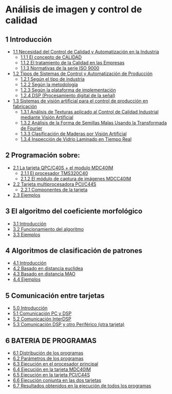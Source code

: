 # Análisis de imagen y control de calidad

## 1 Introducción

* [1.1 Necesidad del Control de Calidad y Automatización en la Industria](1%20Introducción/1.1%20Necesidad%20del%20Control%20de%20Calidad%20y%20Automatización%20en%20la%20Industria.md)
  * [1.1.1 El concepto de CALIDAD](1%20Introducción/1.1%20Necesidad%20del%20Control%20de%20Calidad%20y%20Automatización%20en%20la%20Industria.md#111-el-concepto-de-calidad)
  * [1.1.2 El tratamiento de la Calidad en las Empresas](1%20Introducción/1.1%20Necesidad%20del%20Control%20de%20Calidad%20y%20Automatización%20en%20la%20Industria.md#112-el-tratamiento-de-la-calidad-en-las-empresas)
  * [1.1.3 Normativas de la serie ISO 9000](1%20Introducción/1.1%20Necesidad%20del%20Control%20de%20Calidad%20y%20Automatización%20en%20la%20Industria.md#113-normativas-de-la-serie-iso-9000)
* [1.2 Tipos de Sistemas de Control y Automatización de Producción](1%20Introducción/1.2%20Tipos%20de%20Sistemas%20de%20Control%20%20y%20Automatización%20de%20Producción.md)
  * [1.2.1 Según el tipo de industria](1%20Introducción/1.2%20Tipos%20de%20Sistemas%20de%20Control%20%20y%20Automatización%20de%20Producción.md#121-según-el-tipo-de-industria)
  * [1.2.2 Según la metodología](1%20Introducción/1.2%20Tipos%20de%20Sistemas%20de%20Control%20%20y%20Automatización%20de%20Producción.md#122-según-la-metodología)
  * [1.2.3 Según la plataforma de implementación](1%20Introducción/1.2%20Tipos%20de%20Sistemas%20de%20Control%20%20y%20Automatización%20de%20Producción.md#123-según-la-plataforma-de-implementación)
  * [1.2.4 DSP (Procesamiento digital de la señal)](1%20Introducción/1.2%20Tipos%20de%20Sistemas%20de%20Control%20%20y%20Automatización%20de%20Producción.md#124-dsp-procesamiento-digital-de-la-señal)
* [1.3 Sistemas de visión artificial para el control de producción en fabricación](1%20Introducción/1.3%20Sistemas%20de%20visión%20artificial%20para%20el%20control%20de%20producción%20en%20fabricación.md)
  * [1.3.1 Análisis de Texturas aplicado al Control de Calidad Industrial mediante Visión Artificial](1%20Introducción/1.3%20Sistemas%20de%20visión%20artificial%20para%20el%20control%20de%20producción%20en%20fabricación.md#131-análisis-de-texturas-aplicado-al-control-de-calidad-industrial-mediante-visión-artificial) 
  * [1.3.2 Análisis de la Forma de Semillas Malas Usando la Transformada de Fourier](1%20Introducción/1.3%20Sistemas%20de%20visión%20artificial%20para%20el%20control%20de%20producción%20en%20fabricación.md#132-análisis-de-la-forma-de-semillas-malas-usando-la-transformada-de-fourier)
  * [1.3.3 Clasificación de Maderas por Visión Artificial](1%20Introducción/1.3%20Sistemas%20de%20visión%20artificial%20para%20el%20control%20de%20producción%20en%20fabricación.md#133-clasificación-de-maderas-por-visión-artificial)
  * [1.3.4 Inspección de Vidrio Laminado en Tiempo Real](1%20Introducción/1.3%20Sistemas%20de%20visión%20artificial%20para%20el%20control%20de%20producción%20en%20fabricación.md#134-inspección-de-vidrio-laminado-en-tiempo-real)

## 2 Programación sobre:
* [2.1 La tarjeta QPC/C40S + el modulo MDC40IM](2%20Programación%20sobre/2.1%20La%20tarjeta%20QPCC40S%20el%20modulo%20MDC40IM.md)
  * [2.1.1 El procesador TMS320C40](2%20Programación%20sobre/2.1%20La%20tarjeta%20QPCC40S%20el%20modulo%20MDC40IM.md#211-el-procesador-tms320c40)
  * [2.1.2 El módulo de captura de imágenes MDCC40IM](2%20Programación%20sobre/2.1%20La%20tarjeta%20QPCC40S%20el%20modulo%20MDC40IM.md#212-el-módulo-de-captura-de-imágenes-mdcc40im)
* [2.2 Tarjeta multiprocesadora PCI/C44S](2%20Programación%20sobre/2.2%20Tarjeta%20multiprocesadora%20PCIC44S.md)
  * [2.2.1 Componentes de la tarjeta](2%20Programación%20sobre/2.2%20Tarjeta%20multiprocesadora%20PCIC44S.md#221-componentes-de-la-tarjeta)
* [2.3 Ejemplos](2%20Programación%20sobre/2.3%20Ejemplos.md)

## 3 El algoritmo del coeficiente morfológico
* [3.1 Introducción](3%20El%20algoritmo%20del%20coeficiente%20morfológico/3.1%20Introducción.md)
* [3.2 Funcionamiento del algoritmo](3%20El%20algoritmo%20del%20coeficiente%20morfológico/3.2%20Funcionamiento%20del%20algorítmo.md)
* [3.3 Ejemplos](3%20El%20algoritmo%20del%20coeficiente%20morfológico/3.3%20Ejemplos.md)

## 4 Algoritmos de clasificación de patrones

* [4.1 Introducción](4%20Algoritmos%20de%20clasificación%20de%20patrones/4.1%20Introducción.md)
* [4.2 Basado en distancia euclidea](4%20Algoritmos%20de%20clasificación%20de%20patrones/4.2%20Basado%20en%20distancia%20euclidea.md)
* [4.3 Basado en distancia MAO](4%20Algoritmos%20de%20clasificación%20de%20patrones/4.3%20Basado%20en%20distancia%20MAO.md)
* [4.4 Ejemplos](4%20Algoritmos%20de%20clasificación%20de%20patrones/4.4%20Ejemplos.md)

## 5 Comunicación entre tarjetas

* [5.0 Introducción](5%20Comunicación%20entre%20tarjetas/5.0%20Introducción.md)
* [5.1 Comunicación PC y DSP](5%20Comunicación%20entre%20tarjetas/5.1%20Comunicación%20PC%20y%20DSP.md)
* [5.2 Comunicación InterDSP](5%20Comunicación%20entre%20tarjetas/5.2%20Comunicación%20InterDSP.md)
* [5.3 Comunicación DSP y otro Periférico (otra tarjeta)](5%20Comunicación%20entre%20tarjetas/5.3%20Comunicación%20DSP%20y%20otro%20Periférico%20(otra%20tarjeta).md)

## 6 BATERIA DE PROGRAMAS

* [6.1 Distribución de los programas]()
* [6.2 Parámetros de los programas]()
* [6.3 Ejecución en el procesador principal]()
* [6.4 Ejecución en la tarjeta MDC40IM]()
* [6.5 Ejecución en la tarjeta PCI/C44S]()
* [6.6 Ejecución conjunta en las dos tarjetas]()
* [6.7 Resultados obtenidos en la ejecución de todos los programas]()